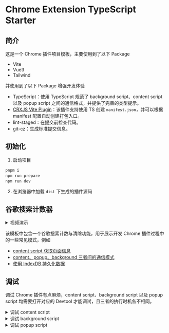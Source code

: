 # Chrome Extension TypeScript Starter

## 简介

这是一个 Chrome 插件项目模板，主要使用到了以下 Package

- Vite
- Vue3
- Tailwind

并使用到了以下 Package 增强开发体验

- TypeScript：使用 TypeScript 规范了 background script、content script 以及 popup script 之间的通信格式，并提供了完善的类型提示。
- [CRXJS Vite Plugin](https://crxjs.dev/vite-plugin)：该插件支持使用 TS 创建 `manifest.json`，并可以根据 manifest 配置自动创建打包入口。
- lint-staged：在提交前检查代码。
- git-cz：生成标准提交信息。

## 初始化

1. 启动项目

```bash
pnpm i
npm run prepare
npm run dev
```

2. 在浏览器中加载 `dist` 下生成的插件源码

## 谷歌搜索计数器

<details>
<summary>视频演示</summary>


https://user-images.githubusercontent.com/41246463/224928158-82fbc7e8-2993-4f24-964a-80cc0d26ba27.mov


</details>

该模板中包含一个谷歌搜索计数与清除功能，用于展示开发 Chrome 插件过程中的一些常见模式，例如

- [content script 获取页面信息](https://github.com/HenryC-3/chrome-extension-starter/blob/56714a4d3305a92a158d634b95fa5f49f5af8802/src/content/index.ts#L4)
- [content、popup、background 三者间的通信模式](https://github.com/HenryC-3/chrome-extension-starter/blob/56714a4d3305a92a158d634b95fa5f49f5af8802/src/popup/views/HomePage.vue#L22-L24)
- [使用 IndexDB 持久化数据](https://github.com/HenryC-3/chrome-extension-starter/blob/56714a4d3305a92a158d634b95fa5f49f5af8802/src/background/actions.ts#L8-L15)

## 调试

调试 Chrome 插件有点麻烦，content script、background script 以及 popup script 均需要打开对应的 Devtool 才能调试，且三者的执行时机各不相同。

<details>
<summary>调试 content script</summary>
<br>

content script 随匹配页面加载执行，因此在调试前，确保已打开了与 manifest 中配置相匹配的页面，例如 [google search github](https://www.google.com/search?q=github&source=hp&ei=pxYQZOr8CNfu-Aaz86jIDQ&iflsig=AK50M_UAAAAAZBAktweZW2apV8D9OI6XUVaXiDh48eqb&ved=0ahUKEwiq7J_t59r9AhVXN94KHbM5CtkQ4dUDCAo&uact=5&oq=github&gs_lcp=Cgdnd3Mtd2l6EAMyCwguEIAEEMcBENEDMgsIABCABBCxAxCDATILCAAQgAQQsQMQgwEyCwgAEIAEELEDEIMBMggIABCxAxCDATILCAAQgAQQsQMQgwEyCAgAELEDEIMBMgsIABCABBCxAxCDATIFCAAQgAQyCwgAEIAEELEDEIMBOhEILhCABBCxAxCDARDHARDRAzoICAAQgAQQsQM6FAguEIAEELEDEIMBEMcBENEDENQCOggILhCxAxCDAToICC4QgAQQ1AI6BQguEIAEOhMILhCABBCxAxCDARDHARDRAxAKOg0IABCABBCxAxCDARAKOgcIABCABBAKUKsDWOs0YPI4aARwAHgGgAH3BIgBpCmSAQkyLTIuMC40LjWYAQCgAQGwAQA&sclient=gws-wiz)

打开当前页面的 Devtool，找到 `source>content script>google search count` 下的源码文件进行调试。

![](docs/2023-03-14-15-04-57.png)

</details>

<details>
<summary>调试 background script</summary>
<br>

插件激活状态下，background script 在浏览器启动后执行。调试 background script 时，首先打开插件详情页，点击 inspect views service worker 打开 Devtool， 找到 `source>page>localhost` 下的源码文件进行调试。

![](docs/2023-03-14-15-14-26.png)

</details>

<details>
<summary>调试 popup script</summary>
<br>

popup script 在 popup 打开时执行。右键点击插件图标后，点击 inspect popup view 打开 Devtool，找到 `source>page` 下的源码进行调试

![](docs/2023-03-14-15-20-08.png)

![](docs/2023-03-14-15-22-47.png)

</details>
